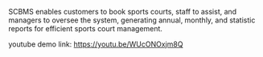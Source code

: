 SCBMS enables customers to book sports courts, staff to assist, and managers to oversee the system, generating annual, monthly, and statistic reports for efficient sports court management.

youtube demo link:
https://youtu.be/WUcONOxjm8Q
